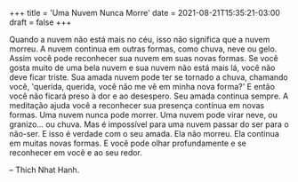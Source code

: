 +++
title = 'Uma Nuvem Nunca Morre'
date = 2021-08-21T15:35:21-03:00
draft = false
+++

Quando a nuvem não está mais no céu, isso não significa que a nuvem morreu. A nuvem continua em outras formas, como chuva, neve ou gelo. Assim você pode reconhecer sua nuvem em suas novas formas. Se você gosta muito de uma bela nuvem e sua nuvem não está mais lá, você não deve ficar triste. Sua amada nuvem pode ter se tornado a chuva, chamando você, 'querida, querida, você não me vê em minha nova forma?' E então você não ficará preso à dor e ao desespero. Seu amada continua sempre. A meditação ajuda você a reconhecer sua presença contínua em novas formas. Uma nuvem nunca pode morrer. Uma nuvem pode virar neve, ou granizo... ou chuva. Mas é impossível para uma nuvem passar do ser para o não-ser. E isso é verdade com o seu amada. Ela não morreu. Ela continua em muitas novas formas. E você pode olhar profundamente e se reconhecer em você e ao seu redor. 

– Thich Nhat Hanh.